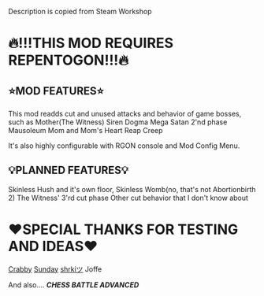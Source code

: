 Description is copied from Steam Workshop

# 🔥!!!THIS MOD REQUIRES REPENTOGON!!!🔥

## ⭐MOD FEATURES⭐
This mod readds cut and unused attacks and behavior of game bosses, such as
Mother(The Witness)
Siren
Dogma
Mega Satan 2'nd phase
Mausoleum Mom and Mom's Heart
Reap Creep

It's also highly configurable with RGON console and Mod Config Menu.

## 💡PLANNED FEATURES💡
Skinless Hush and it's own floor, Skinless Womb(no, that's not Abortionbirth 2)
The Witness' 3'rd cut phase
Other cut behavior that I don't know about

# ❤️SPECIAL THANKS FOR TESTING AND IDEAS❤️
[Crabby](url=https://steamcommunity.com/profiles/76561198284851500/)
[Sunday](url=https://steamcommunity.com/profiles/76561198990841712/)
[shrkiツ](url=https://steamcommunity.com/id/SharkyTheShark19/)
Joffe

And also.... ***CHESS BATTLE ADVANCED***

